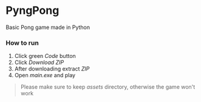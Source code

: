 # PyngPong  

Basic Pong game made in Python  

### How to run  
1. Click green *Code* button    
2. Click *Download ZIP*  
3. After downloading extract *ZIP*  
4. Open *main.exe* and play  
> Please make sure to keep *assets* directory, otherwise the game won't work  
